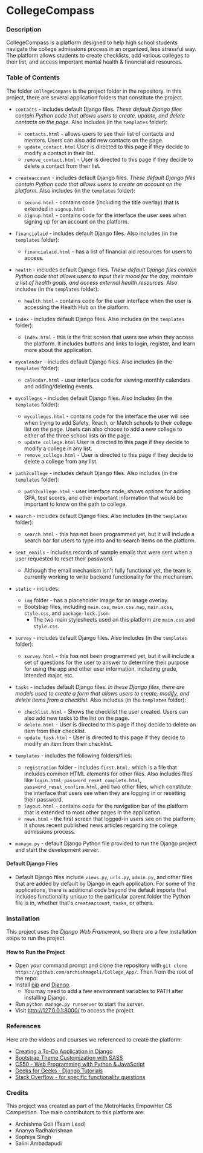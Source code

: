 # CollegeCompass 

### Description
CollegeCompass is a platform designed to help high school students navigate the college admissions process in an organized, less stressful way. The platform allows students to create checklists, add various colleges to their list, and access important mental health & financial aid resources. 

### Table of Contents
The folder ```CollegeCompass``` is the project folder in the repository. In this project, there are several application folders that constitute the project. 
* ```contacts``` - includes default Django files. *These default Django files contain Python code that allows users to create, update, and delete contacts on the page.* Also includes (in the ```templates``` folder):
   * ```contacts.html``` - allows users to see their list of contacts and mentors. Users can also add new contacts on the page. 
   * ```update_contact.html``` User is directed to this page if they decide to modify a contact in their list.
   * ```remove_contact.html``` - User is directed to this page if they decide to delete a contact from their list. 

* ```createaccount``` - includes default Django files. *These default Django files contain Python code that allows users to create an account on the platform.* Also includes (in the ```templates``` folder):
   * ```second.html``` - contains code (including the title overlay) that is extended in ```signup.html```
   * ```signup.html``` - contains code for the interface the user sees when signing up for an account on the platform. 

* ```financialaid``` - includes default Django files. Also includes (in the ```templates``` folder):
   * ```financialaid.html``` - has a list of financial aid resources for users to access. 

* ```health``` - includes default Django files. *These default Django files contain Python code that allows users to input their mood for the day, maintain a list of health goals, and access external health resources.* Also includes (in the ```templates``` folder):
   * ```health.html``` - contains code for the user interface when the user is accessing the Health Hub on the platform. 

* ```index``` - includes default Django files. Also includes (in the ```templates``` folder):
   * ```index.html``` - this is the first screen that users see when they access the platform. It includes buttons and links to login, register, and learn more about the application. 

* ```mycalendar``` - includes default Django files. Also includes (in the ```templates``` folder):
   * ```calendar.html``` - user interface code for viewing monthly calendars and adding/deleting events. 

* ```mycolleges``` - includes default Django files. Also includes (in the ```templates``` folder):
   * ```mycolleges.html``` - contains code for the interface the user will see when trying to add Safety, Reach, or Match schools to their college list on the page. Users can also choose to add a new college to either of the three school lists on the page. 
   * ```update_college.html``` User is directed to this page if they decide to modify a college in any list.
   * ```remove_college.html``` - User is directed to this page if they decide to delete a college from any list. 

* ```path2college``` - includes default Django files. Also includes (in the ```templates``` folder):
   * ```path2college.html``` - user interface code; shows options for adding GPA, test scores, and other important information that would be important to know on the path to college. 

* ```search``` - includes default Django files. Also includes (in the ```templates``` folder):
   * ```search.html``` - this has not been programmed yet, but it will include a search bar for users to type into and to search items on the platform. 

* ```sent_emails``` - includes records of sample emails that were sent when a user requested to reset their password. 
   * Although the email mechanism isn't fully functional yet, the team is currently working to write backend functionality for the mechanism. 

* ```static``` - includes:
   * ```img``` folder - has a placeholder image for an image overlay. 
   * Bootstrap files, including ```main.css```, ```main.css.map```, ```main.scss```, ```style.css```, and ```package-lock.json```. 
      * The two main stylesheets used on this platform are ```main.css``` and ```style.css```. 

* ```survey``` - includes default Django files. Also includes (in the ```templates``` folder):
   * ```survey.html``` - this has not been programmed yet, but it will include a set of questions for the user to answer to determine their purpose for using the app and other user information, including grade, intended major, etc. 

* ```tasks``` - includes default Django files. *In these Django files, there are models used to create a form that allows users to create, modify, and delete items from a checklist.* Also includes (in the ```templates``` folder):
   * ```checklist.html``` - Shows the checklist the user created. Users can also add new tasks to the list on the page. 
   * ```delete.html``` - User is directed to this page if they decide to delete an item from their checklist. 
   * ```update_task.html``` - User is directed to this page if they decide to modify an item from their checklist.

* ```templates``` - includes the following folders/files:
   * ```registration``` folder - includes ```first.html,``` which is a file that includes common HTML elements for other files. Also includes files like ```login.html```, ```password_reset_complete.html```, ```password_reset_confirm.html```, and two other files, which constitute the interface that users see when they are logging in or resetting their password.  
   * ```layout.html``` - contains code for the navigation bar of the platform that is extended to most other pages in the application. 
   * ```news.html``` - the first screen that logged-in users see on the platform; it shows recent published news articles regarding the college admissions process. 

* ```manage.py``` - default Django Python file provided to run the Django project and start the development server.

#### Default Django Files
* Default Django files include ```views.py```, ```urls.py```, ```admin.py```, and other files that are added by default by Django in each application. For some of the applications, there is additional code beyond the default imports that includes functionality unique to the particular parent folder the Python file is in, whether that's ```createaccount```, ```tasks```, or others.

### Installation 
This project uses the *Django Web Framework*, so there are a few installation steps to run the project. 

#### How to Run the Project
* Open your command prompt and clone the repository with ```git clone https://github.com/archishmagoli/College_App/```. Then from the root of the repo:
* Install [pip](https://pip.pypa.io/en/stable/installing/) and [Django](https://docs.djangoproject.com/en/3.2/topics/install/). 
  * You may need to add a few environment variables to PATH after installing Django. 
* Run ```python manage.py runserver``` to start the server.
* Visit http://127.0.0.1:8000/ to access the project. 

### References
Here are the videos and courses we referenced to create the platform:
* [Creating a To-Do Application in Django](https://www.youtube.com/watch?v=4RWFvXDUmjo)
* [Bootstrap Theme Customization with SASS](https://www.youtube.com/watch?v=6Ovw43Dkp44)
* [CS50 - Web Programming with Python & JavaScript](https://cs50.harvard.edu/web/2020/)
* [Geeks for Geeks - Django Tutorials](https://www.geeksforgeeks.org/django-tutorial/)
* [Stack Overflow - for specific functionality questions](https://stackoverflow.com/)

### Credits
This project was created as part of the MetroHacks EmpowHer CS Competition. The main contributors to this platform are:
* Archishma Goli (Team Lead)
* Ananya Radhakrishnan
* Sophiya Singh
* Salini Ambadapudi
